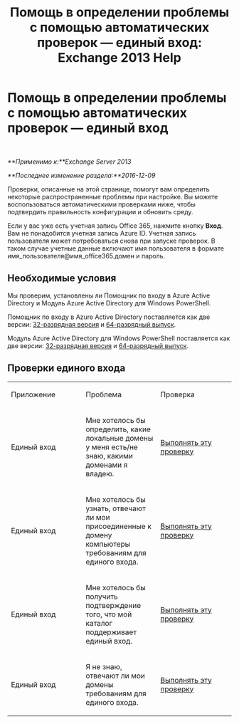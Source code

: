 ﻿---
title: 'Помощь в определении проблемы с помощью автоматических проверок — единый вход: Exchange 2013 Help'
TOCTitle: Помощь в определении проблемы с помощью автоматических проверок — единый вход
ms:assetid: b7d8418d-f6a9-4bed-af84-0b2ad0554aa9
ms:mtpsurl: https://technet.microsoft.com/ru-ru/library/Dn793975(v=EXCHG.150)
ms:contentKeyID: 62633051
ms.date: 05/22/2018
mtps_version: v=EXCHG.150
ms.translationtype: MT
---

# Помощь в определении проблемы с помощью автоматических проверок — единый вход

 

_**Применимо к:**Exchange Server 2013_

_**Последнее изменение раздела:**2016-12-09_

Проверки, описанные на этой странице, помогут вам определить некоторые распространенные проблемы при настройке. Вы можете воспользоваться автоматическими проверками ниже, чтобы подтвердить правильность конфигурации и обновить среду.

Если у вас уже есть учетная запись Office 365, нажмите кнопку **Вход**. Вам не понадобится учетная запись Azure ID. Учетная запись пользователя может потребоваться снова при запуске проверок. В таком случае учетные данные включают имя пользователя в формате имя\_пользователя@имя\_office365.домен и пароль.

## Необходимые условия

Мы проверим, установлены ли Помощник по входу в Azure Active Directory и Модуль Azure Active Directory для Windows PowerShell.

Помощник по входу в Azure Active Directory поставляется как две версии: [32-разрядная версия](https://go.microsoft.com/fwlink/?linkid=286261) и [64-разрядный выпуск](https://go.microsoft.com/fwlink/?linkid=286262).

Модуль Azure Active Directory для Windows PowerShell поставляется как две версии: [32-разрядная версия](https://go.microsoft.com/fwlink/?linkid=286258) и [64-разрядный выпуск](https://go.microsoft.com/fwlink/?linkid=286259).

## Проверки единого входа


<table>
<colgroup>
<col style="width: 33%" />
<col style="width: 33%" />
<col style="width: 33%" />
</colgroup>
<tbody>
<tr class="odd">
<td><p>Приложение</p></td>
<td><p>Проблема</p></td>
<td><p>Проверка</p></td>
</tr>
<tr class="even">
<td><p>Единый вход</p></td>
<td><p>Мне хотелось бы определить, какие локальные домены у меня есть/не знаю, какими доменами я владею.</p></td>
<td><p><a href="https://go.microsoft.com/?linkid=9834918">Выполнять эту проверку</a></p></td>
</tr>
<tr class="odd">
<td><p>Единый вход</p></td>
<td><p>Мне хотелось бы узнать, отвечают ли мои присоединенные к домену компьютеры требованиям для единого входа.</p></td>
<td><p><a href="https://go.microsoft.com/?linkid=9834912">Выполнять эту проверку</a></p></td>
</tr>
<tr class="even">
<td><p>Единый вход</p></td>
<td><p>Мне хотелось бы получить подтверждение того, что мой каталог поддерживает единый вход.</p></td>
<td><p><a href="https://go.microsoft.com/?linkid=9834876">Выполнять эту проверку</a></p></td>
</tr>
<tr class="odd">
<td><p>Единый вход</p></td>
<td><p>Я не знаю, отвечают ли мои домены требованиям для единого входа.</p></td>
<td><p><a href="https://go.microsoft.com/?linkid=9834918">Выполнять эту проверку</a></p></td>
</tr>
</tbody>
</table>

